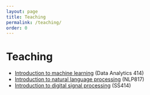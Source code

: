 ```yaml
---
layout: page
title: Teaching
permalink: /teaching/
order: 0
---
```


# Teaching

- [Introduction to machine learning](https://www.kamperh.com/data414/) (Data Analytics 414)
- [Introduction to natural language processing](https://www.kamperh.com/nlp817/) (NLP817)
- [Introduction to digital signal processing](https://www.kamperh.com/ss414/) (SS414)

